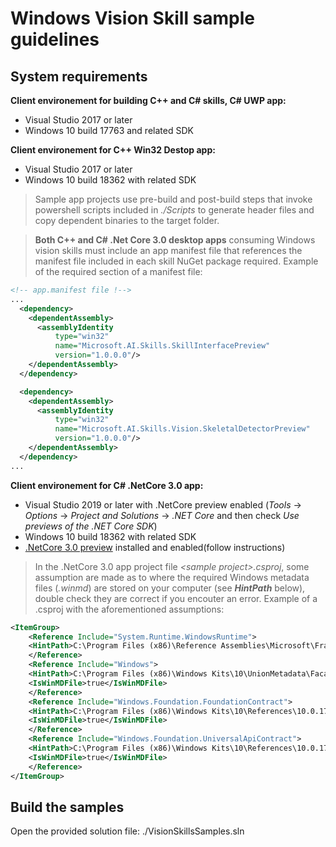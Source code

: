 ﻿# Windows Vision Skill sample guidelines

## System requirements

**Client environement for building C++ and C# skills, C# UWP app:**
- Visual Studio 2017 or later
- Windows 10 build 17763 and related SDK

**Client environement for C++ Win32 Destop app:** 
- Visual Studio 2017 or later
- Windows 10 build 18362 with related SDK
> Sample app projects use pre-build and post-build steps that invoke powershell scripts included in *./Scripts* to generate header files and copy dependent binaries to the target folder.

> **Both C++ and C# .Net Core 3.0 desktop apps** consuming Windows vision skills must include an app manifest file that references the manifest file included in each skill NuGet package required. Example of the required section of a manifest file:
```xml
<!-- app.manifest file !-->
...
  <dependency>
    <dependentAssembly>
      <assemblyIdentity
          type="win32"
          name="Microsoft.AI.Skills.SkillInterfacePreview"
          version="1.0.0.0"/>
    </dependentAssembly>
  </dependency>

  <dependency>
    <dependentAssembly>
      <assemblyIdentity
          type="win32"
          name="Microsoft.AI.Skills.Vision.SkeletalDetectorPreview"
          version="1.0.0.0"/>
    </dependentAssembly>
  </dependency>
...
```

**Client environement for C# .NetCore 3.0 app:** 
- Visual Studio 2019 or later with .NetCore preview enabled (*Tools* → *Options* → *Project and Solutions* → *.NET Core* and then check *Use previews of the .NET Core SDK*)
- Windows 10 build 18362 with related SDK
- [.NetCore 3.0 preview](https://dotnet.microsoft.com/download/dotnet-core/3.0) installed and enabled(follow instructions)

> In the .NetCore 3.0 app project file *\<sample project>.csproj*, some assumption are made as to where the required Windows metadata files (*.winmd*) are stored on your computer (see ***HintPath*** below), double check they are correct if you encouter an error. Example of a .csproj with the aforementioned assumptions:
```xml
<ItemGroup>
    <Reference Include="System.Runtime.WindowsRuntime">
    <HintPath>C:\Program Files (x86)\Reference Assemblies\Microsoft\Framework\.NETCore\v4.5\System.Runtime.WindowsRuntime.dll</HintPath>
    </Reference>
    <Reference Include="Windows">
    <HintPath>C:\Program Files (x86)\Windows Kits\10\UnionMetadata\Facade\Windows.WinMD</HintPath>
    <IsWinMDFile>true</IsWinMDFile>
    </Reference>
    <Reference Include="Windows.Foundation.FoundationContract">
    <HintPath>C:\Program Files (x86)\Windows Kits\10\References\10.0.17763.0\Windows.Foundation.FoundationContract\3.0.0.0\Windows.Foundation.FoundationContract.winmd</HintPath>
    <IsWinMDFile>true</IsWinMDFile>
    </Reference>
    <Reference Include="Windows.Foundation.UniversalApiContract">
    <HintPath>C:\Program Files (x86)\Windows Kits\10\References\10.0.17763.0\Windows.Foundation.UniversalApiContract\7.0.0.0\Windows.Foundation.UniversalApiContract.winmd</HintPath>
    <IsWinMDFile>true</IsWinMDFile>
    </Reference>
</ItemGroup>
```

## Build the samples
Open the provided solution file: ./VisionSkillsSamples.sln